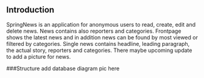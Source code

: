 ## Introduction

SpringNews is an application for anonymous users to read, create, edit and delete news. News contains also reporters and categories. Frontpage shows the latest news and in addition news can be found by most viewed or filtered by categories. Single news contains headline, leading paragraph, the actual story, reporters and categories. There maybe upcoming update to add a picture for news.


###Structure
add database diagram pic here

